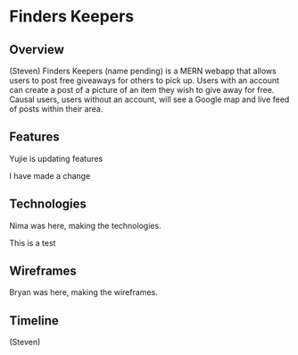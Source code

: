 # Finders Keepers

## Overview

(Steven)
Finders Keepers (name pending) is a MERN webapp that allows users to post free
giveaways for others to pick up. Users with an account can create a post of a picture of an
item they wish to give away for free. Causal users, users without an account, will
see a Google map and live feed of posts within their area.

## Features

  Yujie is updating features
  
  I have made a change
## Technologies

Nima was here, making the technologies.

This is a test

## Wireframes

Bryan was here, making the wireframes.

## Timeline

(Steven)
